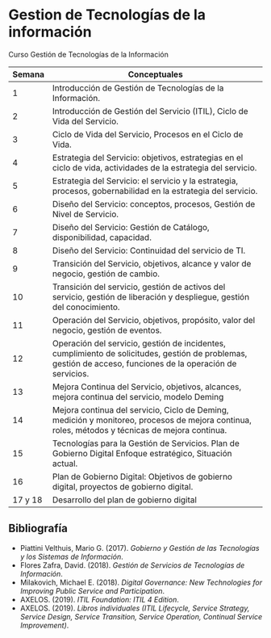 # Gestion de Tecnologías de la información
Curso Gestión de Tecnologías de la Información

| Semana | Conceptuales                                                                 |
|--------|-------------------------------------------------------------------------------|
| 1      | Introducción de Gestión de Tecnologías de la Información. |
| 2      | Introducción de Gestión del Servicio (ITIL), Ciclo de Vida del Servicio.     |
| 3      | Ciclo de Vida del Servicio, Procesos en el Ciclo de Vida.                     |
| 4      | Estrategia del Servicio: objetivos, estrategias en el ciclo de vida, actividades de la estrategia del servicio. |
| 5      | Estrategia del Servicio: el servicio y la estrategia, procesos, gobernabilidad en la estrategia del servicio. |
| 6      | Diseño del Servicio: conceptos, procesos, Gestión de Nivel de Servicio.      |
| 7      | Diseño del Servicio: Gestión de Catálogo, disponibilidad, capacidad.         |
| 8      | Diseño del Servicio: Continuidad del servicio de TI.                         |
| 9      | Transición del Servicio, objetivos, alcance y valor de negocio, gestión de cambio.                         |
| 10      | Transición del servicio, gestión de activos del servicio, gestión de liberación y despliegue, gestión del conocimiento.                     |
| 11      | Operación del Servicio, objetivos, propósito, valor del negocio, gestión de eventos.                     |
| 12      | Operación del servicio, gestión de incidentes, cumplimiento de solicitudes, gestión de problemas, gestión de acceso, funciones de la operación de servicios.                     |
| 13      | Mejora Continua del Servicio, objetivos, alcances, mejora continua del servicio, modelo Deming                     |
| 14      | Mejora continua del servicio, Ciclo de Deming, medición y monitoreo, procesos de mejora continua, roles, métodos y técnicas de mejora continua.                     |
| 15      | Tecnologías para  la Gestión de Servicios. Plan de Gobierno Digital Enfoque estratégico, Situación actual.                     |
| 16      | Plan de Gobierno Digital: Objetivos de gobierno digital, proyectos de gobierno digital.                     |
| 17 y 18      | Desarrollo del plan de gobierno digital                     |


## Bibliografía

- Piattini Velthuis, Mario G. (2017). *Gobierno y Gestión de las Tecnologías y los Sistemas de Información*.
- Flores Zafra, David. (2018). *Gestión de Servicios de Tecnologías de Información*.
- Milakovich, Michael E. (2018). *Digital Governance: New Technologies for Improving Public Service and Participation*.
- AXELOS. (2019). *ITIL Foundation: ITIL 4 Edition*.
- AXELOS. (2019). *Libros individuales (ITIL Lifecycle, Service Strategy, Service Design, Service Transition, Service Operation, Continual Service Improvement)*.
